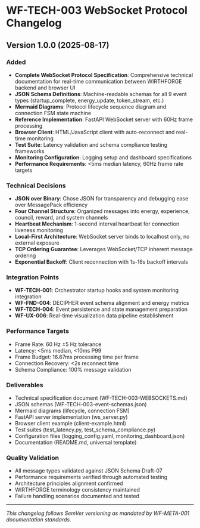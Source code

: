 # WF-TECH-003 WebSocket Protocol Changelog

## Version 1.0.0 (2025-08-17)

### Added
- **Complete WebSocket Protocol Specification**: Comprehensive technical documentation for real-time communication between WIRTHFORGE backend and browser UI
- **JSON Schema Definitions**: Machine-readable schemas for all 9 event types (startup_complete, energy_update, token_stream, etc.)
- **Mermaid Diagrams**: Protocol lifecycle sequence diagram and connection FSM state machine
- **Reference Implementation**: FastAPI WebSocket server with 60Hz frame processing
- **Browser Client**: HTML/JavaScript client with auto-reconnect and real-time monitoring
- **Test Suite**: Latency validation and schema compliance testing frameworks
- **Monitoring Configuration**: Logging setup and dashboard specifications
- **Performance Requirements**: <5ms median latency, 60Hz frame rate targets

### Technical Decisions
- **JSON over Binary**: Chose JSON for transparency and debugging ease over MessagePack efficiency
- **Four Channel Structure**: Organized messages into energy, experience, council, reward, and system channels
- **Heartbeat Mechanism**: 1-second interval heartbeat for connection liveness monitoring
- **Local-First Architecture**: WebSocket server binds to localhost only, no external exposure
- **TCP Ordering Guarantee**: Leverages WebSocket/TCP inherent message ordering
- **Exponential Backoff**: Client reconnection with 1s-16s backoff intervals

### Integration Points
- **WF-TECH-001**: Orchestrator startup hooks and system monitoring integration
- **WF-FND-004**: DECIPHER event schema alignment and energy metrics
- **WF-TECH-004**: Event persistence and state management preparation
- **WF-UX-006**: Real-time visualization data pipeline establishment

### Performance Targets
- Frame Rate: 60 Hz ±5 Hz tolerance
- Latency: <5ms median, <10ms P99
- Frame Budget: 16.67ms processing time per frame
- Connection Recovery: <2s reconnect time
- Schema Compliance: 100% message validation

### Deliverables
- Technical specification document (WF-TECH-003-WEBSOCKETS.md)
- JSON schemas (WF-TECH-003-event-schemas.json)
- Mermaid diagrams (lifecycle, connection FSM)
- FastAPI server implementation (ws_server.py)
- Browser client example (client-example.html)
- Test suites (test_latency.py, test_schema_compliance.py)
- Configuration files (logging_config.yaml, monitoring_dashboard.json)
- Documentation (README.md, universal template)

### Quality Validation
- All message types validated against JSON Schema Draft-07
- Performance requirements verified through automated testing
- Architecture principles alignment confirmed
- WIRTHFORGE terminology consistency maintained
- Failure handling scenarios documented and tested

---

*This changelog follows SemVer versioning as mandated by WF-META-001 documentation standards.*
